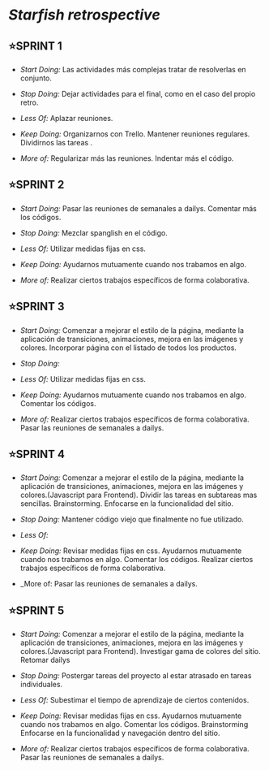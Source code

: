 # *Starfish retrospective*

## :star:SPRINT 1

* _Start Doing:_
Las actividades más complejas tratar de resolverlas en conjunto.

* _Stop Doing:_
Dejar actividades para el final, como en el caso del propio retro.

* _Less Of:_
Aplazar reuniones.

* _Keep Doing:_
Organizarnos con Trello.
Mantener reuniones regulares.
Dividirnos las tareas .

* _More of:_
Regularizar más las reuniones.
Indentar más el código.



## :star:SPRINT 2

* _Start Doing:_
Pasar las reuniones de semanales a dailys.
Comentar más los códigos. 

* _Stop Doing:_
Mezclar spanglish en el código.

* _Less Of:_
Utilizar medidas fijas en css.

* _Keep Doing:_
Ayudarnos mutuamente cuando nos trabamos en algo.

* _More of:_
Realizar ciertos trabajos específicos de forma colaborativa.

## :star:SPRINT 3

* _Start Doing:_
Comenzar a mejorar el estilo de la página, mediante la aplicación de transiciones, animaciones, mejora en las imágenes y colores.
Incorporar página con el listado de todos los productos.

* _Stop Doing:_


* _Less Of:_
Utilizar medidas fijas en css.

* _Keep Doing:_
Ayudarnos mutuamente cuando nos trabamos en algo.
Comentar los códigos.


* _More of:_
Realizar ciertos trabajos específicos de forma colaborativa.
Pasar las reuniones de semanales a dailys.

## :star:SPRINT 4

* _Start Doing:_
Comenzar a mejorar el estilo de la página, mediante la aplicación de transiciones, animaciones, mejora en las imágenes y colores.(Javascript para Frontend).
Dividir las tareas en subtareas mas sencillas.
Brainstorming.
Enfocarse en la funcionalidad del sitio.

* _Stop Doing:_
Mantener código viejo que finalmente no fue utilizado.

* _Less Of:_

* _Keep Doing:_
Revisar medidas fijas en css.
Ayudarnos mutuamente cuando nos trabamos en algo.
Comentar los códigos.
Realizar ciertos trabajos específicos de forma colaborativa.

* _More of:
Pasar las reuniones de semanales a dailys.

## :star:SPRINT 5

* _Start Doing:_
Comenzar a mejorar el estilo de la página, mediante la aplicación de transiciones, animaciones, mejora en las imágenes y colores.(Javascript para Frontend).
Investigar gama de colores del sitio.
Retomar dailys

* _Stop Doing:_
Postergar tareas del proyecto al estar atrasado en tareas individuales.

* _Less Of:_
Subestimar el tiempo de aprendizaje de ciertos contenidos.

* _Keep Doing:_
Revisar medidas fijas en css.
Ayudarnos mutuamente cuando nos trabamos en algo.
Comentar los códigos.
Brainstorming
Enfocarse en la funcionalidad y navegación dentro del sitio.

* _More of:_
Realizar ciertos trabajos específicos de forma colaborativa.
Pasar las reuniones de semanales a dailys.
